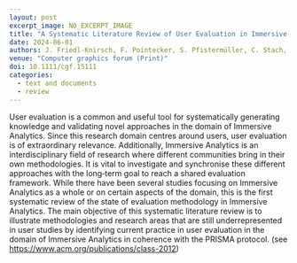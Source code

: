 ```yaml
---
layout: post
excerpt_image: NO_EXCERPT_IMAGE
title: "A Systematic Literature Review of User Evaluation in Immersive Analytics"
date: 2024-06-01
authors: J. Friedl-Knirsch, F. Pointecker, S. Pfistermüller, C. Stach, C. Anthes & D. Roth
venue: "Computer graphics forum (Print)"
doi: 10.1111/cgf.15111
categories:
  - text and documents
  - review
---
```

User evaluation is a common and useful tool for systematically generating knowledge and validating novel approaches in the domain of Immersive Analytics. Since this research domain centres around users, user evaluation is of extraordinary relevance. Additionally, Immersive Analytics is an interdisciplinary field of research where different communities bring in their own methodologies. It is vital to investigate and synchronise these different approaches with the long‐term goal to reach a shared evaluation framework. While there have been several studies focusing on Immersive Analytics as a whole or on certain aspects of the domain, this is the first systematic review of the state of evaluation methodology in Immersive Analytics. The main objective of this systematic literature review is to illustrate methodologies and research areas that are still underrepresented in user studies by identifying current practice in user evaluation in the domain of Immersive Analytics in coherence with the PRISMA protocol. (see https://www.acm.org/publications/class-2012)
